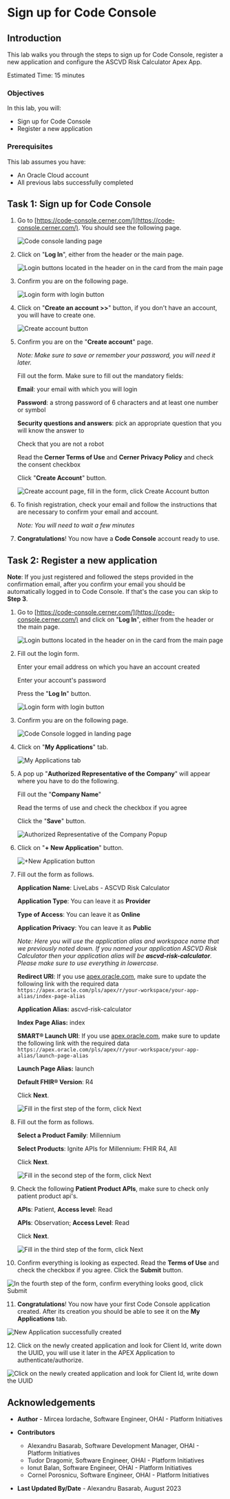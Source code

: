 # Sign up for Code Console

## Introduction

This lab walks you through the steps to sign up for Code Console, register a new application and configure the ASCVD Risk Calculator Apex App.

Estimated Time: 15 minutes

### Objectives

In this lab, you will:

- Sign up for Code Console
- Register a new application

### Prerequisites

This lab assumes you have:

- An Oracle Cloud account
- All previous labs successfully completed

## Task 1: Sign up for Code Console

1. Go to [https://code-console.cerner.com/](https://code-console.cerner.com/). You should see the following page.

   ![Code console landing page](images/code-console-landing-page.png)

2. Click on "**Log In**", either from the header or the main page.

   ![Login buttons located in the header on in the card from the main page](images/login-buttons.png)

3. Confirm you are on the following page.

   ![Login form with login button](images/login-page.png)

4. Click on "**Create an account >>**" button, if you don't have an account, you will have to create one.

   ![Create account button](images/create-account-button.png)

5. Confirm you are on the "**Create account**" page.  

   *Note: Make sure to save or remember your password, you will need it later.*

   Fill out the form. Make sure to fill out the mandatory fields:

   **Email**: your email with which you will login

   **Password**: a strong password of 6 characters and at least one number or symbol

   **Security questions and answers**: pick an appropriate question that you will know the answer to

   Check that you are not a robot

   Read the **Cerner Terms of Use** and **Cerner Privacy Policy** and check the consent checkbox

   Click "**Create Account**" button.

   ![Create account page, fill in  the form, click Create Account button](images/create-account-page.png)

6. To finish registration, check your email and follow the instructions that are necessary to confirm your email and account.  

   *Note: You will need to wait a few minutes*

7. **Congratulations**! You now have a **Code Console** account ready to use.

## Task 2: Register a new application

**Note**: If you just registered and followed the steps provided in the confirmation email, after you confirm your email you should be automatically logged in to Code Console. If that's the case you can skip to **Step 3**.

1. Go to [https://code-console.cerner.com/](https://code-console.cerner.com/) and click on "**Log In**", either from the header or the main page.

   ![Login buttons located in the header on in the card from the main page](images/login-buttons.png)

2. Fill out the login form.

   Enter your email address on which you have an account created

   Enter your account's password

   Press the "**Log In**" button.

   ![Login form with login button](images/login-form.png)

3. Confirm you are on the following page.

   ![Code Console logged in landing page](images/logged-in-landing-page.png)

4. Click on "**My Applications**" tab.

   ![My Applications tab](images/my-apps-tab.png)

5. A pop up "**Authorized Representative of the Company**" will appear where you have to do the following.

   Fill out the "**Company Name**"

   Read the terms of use and check the checkbox if you agree

   Click the "**Save**" button.

   ![Authorized Representative of the Company Popup](images/authorized-popup.png)

6. Click on "**+ New Application**" button.

   ![+New Application button](images/new-app.png)

7. Fill out the form as follows.

   **Application Name**: LiveLabs - ASCVD Risk Calculator

   **Application Type**: You can leave it as **Provider**

   **Type of Access**: You can leave it as **Online**

   **Application Privacy**: You can leave it as **Public**

   *Note: Here you will use the application alias and workspace name that we previously noted down. If you named your application ASCVD Risk Calculator then your application alias will be **ascvd-risk-calculator**. Please make sure to use everything in lowercase.*

   **Redirect URI**: If you use [apex.oracle.com](apex.oracle.com), make sure  to update the following link with the required data `https://apex.oracle.com/pls/apex/r/your-workspace/your-app-alias/index-page-alias`

   **Application Alias:** ascvd-risk-calculator

   **Index Page Alias:** index

   **SMART® Launch URI**: If you use [apex.oracle.com](apex.oracle.com), make sure  to update the following link with the required data `https://apex.oracle.com/pls/apex/r/your-workspace/your-app-alias/launch-page-alias`

   **Launch Page Alias:** launch

   **Default FHIR® Version**: R4

   Click **Next**.

   ![Fill in the first step of the form, click Next](images/new-app-first-step.png)

8. Fill out the form as follows.

   **Select a Product Family**: Millennium

   **Select Products**: Ignite APIs for Millennium: FHIR R4, All

   Click **Next**.

   ![Fill in the second step of the form, click Next](images/new-app-second-step.png)

9. Check the following **Patient Product APIs**, make sure to check only patient product api's.

   **APIs**: Patient, **Access level**: Read

   **APIs**: Observation; **Access Level**: Read

   Click **Next**.

   ![Fill in the third step of the form, click Next](images/new-app-third-step.png)

10. Confirm everything is looking as expected. Read the **Terms of Use** and check the checkbox if you agree. Click the **Submit** button.

   ![In the fourth step of the form, confirm everything looks good, click Submit](images/new-app-fourth-step.png)

11. **Congratulations**! You now have your first Code Console application created. After its creation you should be able to see it on the **My Applications** tab.

   ![New Application successfully created](images/new-app-created.png)

12. Click on the newly created application and look for Client Id, write down the UUID, you will use it later in the APEX Application to authenticate/authorize.

   ![Click on the newly created application and look for Client Id, write down the UUID](images/copy-client-id.png)

## Acknowledgements

* **Author** - Mircea Iordache, Software Engineer, OHAI - Platform Initiatives

* **Contributors**
    * Alexandru Basarab, Software Development Manager, OHAI - Platform Initiatives
    * Tudor Dragomir, Software Engineer, OHAI - Platform Initiatives
    * Ionut Balan, Software Engineer, OHAI - Platform Initiatives
    * Cornel Porosnicu, Software Engineer, OHAI - Platform Initiatives

* **Last Updated By/Date** - Alexandru Basarab, August 2023
